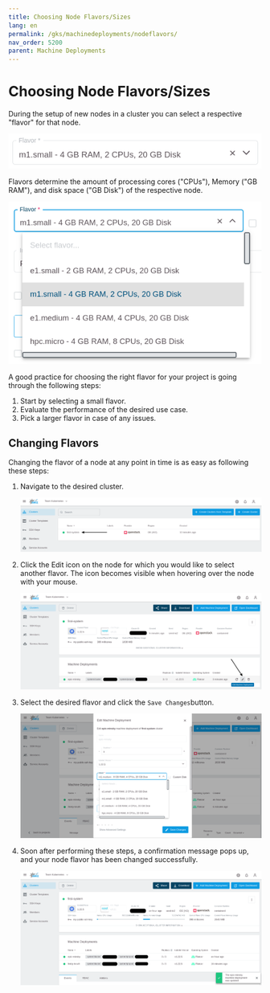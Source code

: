 ```yaml
---
title: Choosing Node Flavors/Sizes
lang: en
permalink: /gks/machinedeployments/nodeflavors/
nav_order: 5200
parent: Machine Deployments
---
```

# Choosing Node Flavors/Sizes

During the setup of new nodes in a cluster you can select a respective "flavor" for that node.

![Flavor-Select](flavor-select.png?resize=600,65)

Flavors determine the amount of processing cores ("CPUs"), Memory ("GB RAM"), and disk space ("GB Disk") of the respective node.

![Flavors](flavors.png?resize=600,500)

A good practice for choosing the right flavor for your project is going through the following steps:

1. Start by selecting a small flavor.
2. Evaluate the performance of the desired use case.
3. Pick a larger flavor in case of any issues.

## Changing Flavors

Changing the flavor of a node at any point in time is as easy as following these steps:

1. Navigate to the desired cluster.

    ![Clusters](clusters.png?resize=1500,300)

1. Click the Edit icon on the node for which you would like to select another flavor. The icon becomes visible when hovering over the node with your mouse.

    ![edit-machine-deployment](edit-machine-deployment.png?resize=1500,700)

1. Select the desired flavor and click the `Save Changes`button.

    ![Edit-Flavor](edit-flavor.png?resize=600,700)

1. Soon after performing these steps, a confirmation message pops up, and your node flavor has been changed successfully.

    ![Success-Message](success-message.png?resize=600,700)

